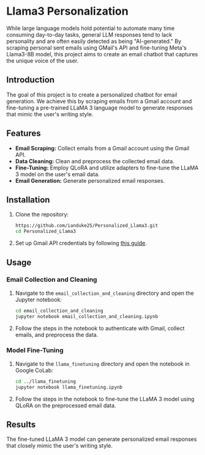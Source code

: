 
# Llama3 Personalization

While large language models hold potential to automate many time consuming day-to-day tasks, general LLM responses tend to lack personality and are often easily detected as being "AI-generated." By scraping personal sent emails using GMail's API and fine-tuning Meta's Llama3-8B model, this project aims to create an email chatbot that captures the unique voice of the user.

## Introduction

The goal of this project is to create a personalized chatbot for email generation. We achieve this by scraping emails from a Gmail account and fine-tuning a pre-trained LLaMA 3 language model to generate responses that mimic the user's writing style.

## Features

- **Email Scraping:** Collect emails from a Gmail account using the Gmail API.
- **Data Cleaning:** Clean and preprocess the collected email data.
- **Fine-Tuning:** Employ QLoRA and utilize adapters to fine-tune the LLaMA 3 model on the user's email data.
- **Email Generation:** Generate personalized email responses.

## Installation

1. Clone the repository:
   ```bash
   https://github.com/ianduke25/Personalized_Llama3.git
   cd Personalized_Llama3
   ```

2. Set up Gmail API credentials by following [this guide](https://developers.google.com/gmail/api/quickstart/python).

## Usage

### Email Collection and Cleaning

1. Navigate to the `email_collection_and_cleaning` directory and open the Jupyter notebook:
   ```bash
   cd email_collection_and_cleaning
   jupyter notebook email_collection_and_cleaning.ipynb
   ```

2. Follow the steps in the notebook to authenticate with Gmail, collect emails, and preprocess the data.

### Model Fine-Tuning

1. Navigate to the `llama_finetuning` directory and open the notebook in Google CoLab:
   ```bash
   cd ../llama_finetuning
   jupyter notebook llama_finetuning.ipynb
   ```

2. Follow the steps in the notebook to fine-tune the LLaMA 3 model using QLoRA on the preprocessed email data.

## Results

The fine-tuned LLaMA 3 model can generate personalized email responses that closely mimic the user's writing style.
